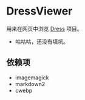 # DressViewer

用来在网页中浏览 [Dress](https://github.com/komeiji-satori/Dress) 项目。

- 咕咕咕，还没有填坑。

## 依赖项

- imagemagick
- markdown2
- cwebp